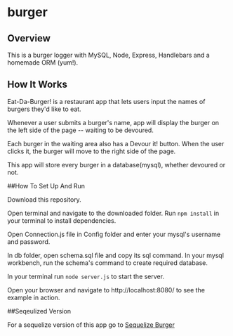 # burger

## Overview

 This is a burger logger with MySQL, Node, Express, Handlebars and a homemade ORM (yum!).

 ## How It Works

 Eat-Da-Burger! is a restaurant app that lets users input the names of burgers they'd like to eat.

Whenever a user submits a burger's name, app will display the burger on the left side of the page -- waiting to be devoured.

Each burger in the waiting area also has a Devour it! button. When the user clicks it, the burger will move to the right side of the page.

This app will store every burger in a database(mysql), whether devoured or not.

##How To Set Up And Run

Download this repository. 

Open terminal and navigate to the downloaded folder. Run `npm install` in your terminal to install dependencies. 

Open Connection.js file in Config folder and enter your mysql's username and password. 

In db folder, open schema.sql file and copy its sql command. In your mysql workbench, run the schema's command to create required database.

 In your terminal run `node server.js` to start the server. 
 
 Open your browser and  navigate to http://localhost:8080/ to see the example in action. 

 ##Seqeulized Version

For a sequelize version of this app go to [Sequelize Burger](https://github.com/milucf/sequelizedBurger)

